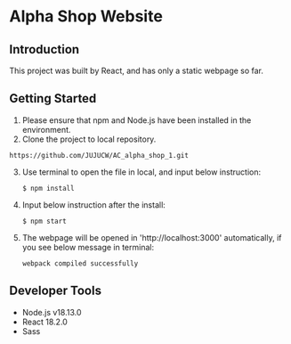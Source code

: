 # Alpha Shop Website

## Introduction

This project was built by React, and has only a static webpage so far.

## Getting Started

1. Please ensure that npm and Node.js have been installed in the environment.
2. Clone the project to local repository.
```
https://github.com/JUJUCW/AC_alpha_shop_1.git
```
3. Use terminal to open the file in local, and input below instruction:
    ```
    $ npm install
    ```
4. Input below instruction after the install:
    ```
    $ npm start
    ```
5. The webpage will be opened in 'http://localhost:3000' automatically, if you see below message in terminal:
    ```
    webpack compiled successfully
    ```

## Developer Tools

* Node.js v18.13.0
* React 18.2.0
* Sass
